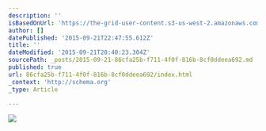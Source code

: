 ```yaml
---
description: ''
isBasedOnUrl: 'https://the-grid-user-content.s3-us-west-2.amazonaws.com/ee30a892-8ffe-49ed-8522-3bbe47f5e02b.png'
author: []
datePublished: '2015-09-21T22:47:55.612Z'
title: ''
dateModified: '2015-09-21T20:40:23.304Z'
sourcePath: _posts/2015-09-21-86cfa25b-f711-4f0f-816b-8cf0ddeea692.md
published: true
url: 86cfa25b-f711-4f0f-816b-8cf0ddeea692/index.html
_context: 'http://schema.org'
_type: Article

---
```

![](https://the-grid-user-content.s3-us-west-2.amazonaws.com/ee30a892-8ffe-49ed-8522-3bbe47f5e02b.png)